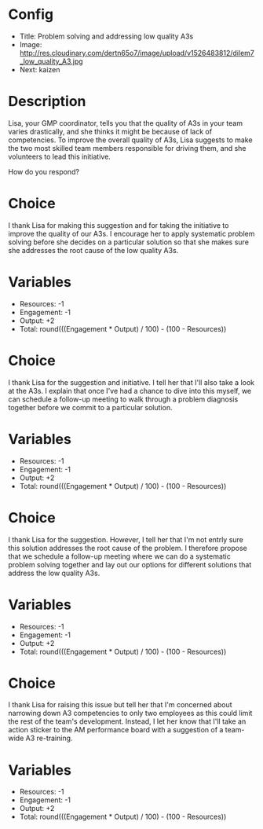 # Config
 - Title: Problem solving and addressing low quality A3s
 - Image: http://res.cloudinary.com/dertn65o7/image/upload/v1526483812/dilem7_low_quality_A3.jpg
 - Next: kaizen

# Description
Lisa, your GMP coordinator, tells you that the quality of A3s in your team varies drastically, and she thinks it might be because of lack of competencies. To improve the overall quality of A3s, Lisa suggests to make the two most skilled team members responsible for driving them, and she volunteers to lead this initiative.

How do you respond?

# Choice
I thank Lisa for making this suggestion and for taking the initiative to improve the quality of our A3s. I encourage her to apply systematic problem solving before she decides on a particular solution so that she makes sure she addresses the root cause of the low quality A3s. 

# Variables
 - Resources: -1
 - Engagement: -1
 - Output: +2
 - Total: round(((Engagement * Output) / 100) - (100 - Resources))

# Choice
I thank Lisa for the suggestion and initiative. I tell her that I'll also take a look at the A3s. I explain that once I've had a chance to dive into this myself, we can schedule a follow-up meeting to walk through a problem diagnosis together before we commit to a particular solution. 

# Variables
 - Resources: -1
 - Engagement: -1
 - Output: +2
 - Total: round(((Engagement * Output) / 100) - (100 - Resources))

# Choice
I thank Lisa for the suggestion. However, I tell her that I'm not entrly sure this solution addresses the root cause of the problem. I therefore propose that we schedule a follow-up meeting where we can do a systematic problem solving together and lay out our options for different solutions that address the low quality A3s.

# Variables
 - Resources: -1
 - Engagement: -1
 - Output: +2
 - Total: round(((Engagement * Output) / 100) - (100 - Resources))

# Choice
I thank Lisa for raising this issue but tell her that I'm concerned about narrowing down A3 competencies  to only two employees as this could limit the rest of the team's development. Instead, I let her know that I'll take an action sticker to the AM performance board with a suggestion of a team-wide A3 re-training.

# Variables
 - Resources: -1
 - Engagement: -1
 - Output: +2
 - Total: round(((Engagement * Output) / 100) - (100 - Resources))

